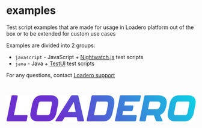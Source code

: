 # examples
Test script examples that are made for usage in Loadero platform out of the box or to be extended for custom use cases

Examples are divided into 2 groups:
* `javascript` - JavaScript + [Nightwatch.js](https://github.com/nightwatchjs/nightwatch) test scripts
* `java` - Java + [TestUI](https://github.com/testdevlab/TestUI) test scripts


For any questions, contact [Loadero support](mailto:support@loadero.com)

<br>

![](assets/logo.svg)
